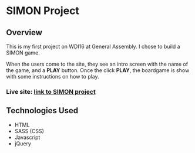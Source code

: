 # SIMON Project

## Overview

This is my first project on WDI16 at General Assembly. I chose to build a SIMON game.

When the users come to the site, they see an intro screen with the name of the game, and a **PLAY** button. Once the click **PLAY**, the boardgame is show with some instructions on how to play.

### Live site: [link to SIMON project](http://google.com)

## Technologies Used

* HTML
* SASS (CSS)
* Javascript
* jQuery